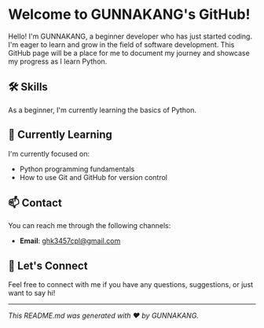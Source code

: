 # Welcome to GUNNAKANG's GitHub!

Hello! I'm GUNNAKANG, a beginner developer who has just started coding. I'm eager to learn and grow in the field of software development. This GitHub page will be a place for me to document my journey and showcase my progress as I learn Python.

## 🛠️ Skills

As a beginner, I'm currently learning the basics of Python.

## 🌱 Currently Learning

I'm currently focused on:

- Python programming fundamentals
- How to use Git and GitHub for version control

## 📫 Contact

You can reach me through the following channels:

- **Email**: [ghk3457cpl@gmail.com](mailto:ghk3457cpl@gmail.com)

## 💬 Let's Connect

Feel free to connect with me if you have any questions, suggestions, or just want to say hi!

---

*This README.md was generated with ❤️ by GUNNAKANG.*
